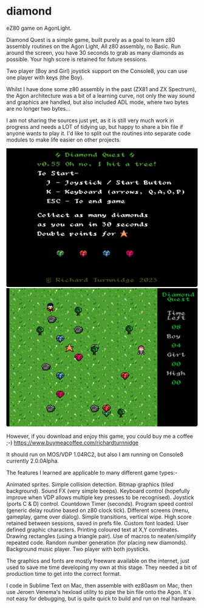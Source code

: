 # diamond
eZ80 game on AgonLight.

Diamond Quest is a simple game, built purely as a goal to learn  z80 assembly routines on the Agon Light, All z80 assembly, no Basic. Run around the screen, you have 30 seconds to grab as many diamonds as possible. Your high score is retained for future sessions.

Two player (Boy and Girl) joystick support on the Console8, you can use one player with keys (the Boy).

Whilst I have done some z80 assembly in the past (ZX81 and ZX Spectrum), the Agon architecture was a bit of a learning curve, not only the way sound and graphics are handled, but also included ADL mode, where two bytes are no longer two bytes...

I am not sharing the sources just yet, as it is still very much work in progress and needs a LOT of tidying up, but happy to share a bin file if anyone wants to play it. I'd like to split out the routines into separate code modules to make life easier on other projects.

![](./diamond1.png)
![](./diamond2.png)

However, if you download and enjoy this game, you could buy me a coffee ;-)
https://www.buymeacoffee.com/richardturnnidge

It should run on MOS/VDP 1.04RC2, but also I am running on Console8 currently 2.0.0Alpha.

The features I learned are applicable to many different game types:-

Animated sprites.
Simple collision detection.
Bitmap graphics (tiled background).
Sound FX (very simple beeps).
Keyboard control (hopefully improve when VDP allows multiple key presses to be recognised).
Joystick (ports C & D) control.
Countdown Timer (seconds).
Program speed control (generic delay routine based on z80 clock tick).
Different screens (menu, gameplay, game over dialog).
Simple transitions, vertical wipe.
High score retained between sessions, saved in prefs file.
Custom font loaded.
User defined graphic characters.
Printing coloured text at X,Y corrdinates.
Drawing rectangles (using a triangle pair).
Use of macros to neaten/simplify repeated code.
Random number generation (for placing new diamonds).
Background music player.
Two player with both joysticks.

The graphics and fonts are mostly freeware available on the internet, just used to save me time developing my own at this stage. They needed a bit of production time to get into the correct format.

I code in Sublime Text on Mac, then assemble with ez80asm on Mac, then use Jeroen Venema's hexload utility to pipe the bin file onto the Agon. It's not easy for debugging, but is quite quick to build and run on real hardware.

